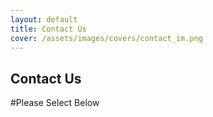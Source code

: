 ```yaml
---
layout: default
title: Contact Us
cover: /assets/images/covers/contact_im.png
---
```


## Contact Us

#Please Select Below

<!-- Calendly inline widget begin -->
<div class="calendly-inline-widget" data-url="https://calendly.com/calvoelhauge?hide_landing_page_details=1&background_color=050505&text_color=ffffff&primary_color=a7a7a7" style="min-width:320px;height:630px;"></div>
<script type="text/javascript" src="https://assets.calendly.com/assets/external/widget.js" async></script>
<!-- Calendly inline widget end -->
<!-- .site-main -->
